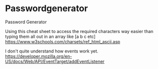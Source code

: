 # Passwordgenerator
Password Generator

Using this cheat sheet to access the required characters way easier than typing them all out in an array like [a b c etc]
https://www.w3schools.com/charsets/ref_html_ascii.asp

I don't quite understand how events work yet.
https://developer.mozilla.org/en-US/docs/Web/API/EventTarget/addEventListener
